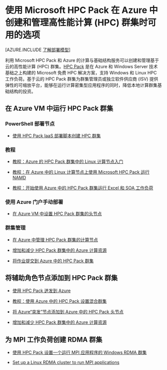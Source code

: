<properties
 pageTitle="云中的 HPC Pack 群集选项 | Azure"
 description="了解使用 Microsoft HPC Pack 在 Azure 云中创建和管理高性能计算 (HPC) 群集时可用的选项。"
 services="virtual-machines,cloud-services"
 documentationCenter=""
 authors="dlepow"
 manager="timlt"
 editor=""
 tags="azure-resource-manager,azure-service-management,hpc-pack"/>
<tags
	ms.service="virtual-machines"
 	ms.date="10/08/2015"
	wacn.date="02/17/2016"/>

# 使用 Microsoft HPC Pack 在 Azure 中创建和管理高性能计算 (HPC) 群集时可用的选项

[AZURE.INCLUDE [了解部署模型](../includes/learn-about-deployment-models-both-include.md)]


利用 Microsoft HPC Pack 和 Azure 的计算与基础结构服务可以创建和管理基于云的高性能计算 (HPC) 群集。[HPC Pack](https://technet.microsoft.com/zh-cn/library/jj899572.aspx) 是在 Azure 和 Windows Server 技术基础之上构建的 Microsoft 免费 HPC 解决方案，支持 Windows 和 Linux HPC 工作负荷。基于云的 HPC Pack 群集为群集管理员或独立软件供应商 (ISV) 提供弹性的可缩放平台，能够在运行计算密集型应用程序的同时，降低本地计算群集基础结构的投资。


## 在 Azure VM 中运行 HPC Pack 群集

### PowerShell 部署节点

* [使用 HPC Pack IaaS 部署脚本创建 HPC 群集](/documentation/articles/virtual-machines-hpcpack-cluster-powershell-script)

### 教程

* [教程：Azure 的 HPC Pack 群集中的 Linux 计算节点入门](/documentation/articles/virtual-machines-linux-cluster-hpcpack)

* [教程：在 Azure 中的 Linux 计算节点上使用 Microsoft HPC Pack 运行 NAMD](/documentation/articles/virtual-machines-linux-cluster-hpcpack-namd)

* [教程：开始使用 Azure 中的 HPC Pack 群集运行 Excel 和 SOA 工作负荷](/documentation/articles/virtual-machines-excel-cluster-hpcpack)



### 使用 Azure 门户手动部署



* [在 Azure VM 中设置 HPC Pack 群集的头节点](/documentation/articles/virtual-machines-hpcpack-cluster-headnode)

### 群集管理

* [在 Azure 中管理 HPC Pack 群集的计算节点](/documentation/articles/virtual-machines-hpcpack-cluster-node-manage)

* [增加和减少 HPC Pack 群集中的 Azure 计算资源](/documentation/articles/virtual-machines-hpcpack-cluster-node-autogrowshrink)

* [将作业提交到 Azure 中的 HPC Pack 群集](/documentation/articles/virtual-machines-hpcpack-cluster-submit-jobs)



## 将辅助角色节点添加到 HPC Pack 群集


* [使用 HPC Pack 迸发到 Azure](https://technet.microsoft.com/zh-cn/library/gg481749.aspx)

* [教程：使用 Azure 中的 HPC Pack 设置混合群集](/documentation/articles/cloud-services-setup-hybrid-hpcpack-cluster)

* [将 Azure“突发”节点添加到 Azure 中的 HPC Pack 头节点](/documentation/articles/virtual-machines-hpcpack-cluster-node-burst)

* [增加和减少 HPC Pack 群集中的 Azure 计算资源](/documentation/articles/virtual-machines-hpcpack-cluster-node-autogrowshrink)


## 为 MPI 工作负荷创建 RDMA 群集

* [使用 HPC Pack 设置一个运行 MPI 应用程序的 Windows RDMA 群集](/documentation/articles/virtual-machines-windows-hpcpack-cluster-rdma)

* [Set up a Linux RDMA cluster to run MPI applications](/documentation/articles/virtual-machines-linux-cluster-rdma)

<!---HONumber=Mooncake_1207_2015-->